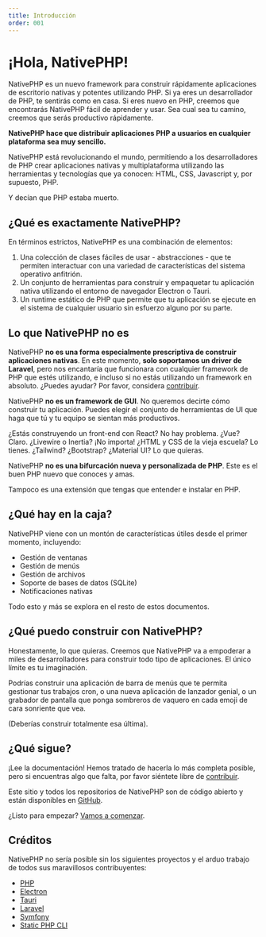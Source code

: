 ```yaml
---
title: Introducción
order: 001
---
```


# ¡Hola, NativePHP!

NativePHP es un nuevo framework para construir rápidamente aplicaciones de escritorio nativas y potentes utilizando PHP. Si ya eres un desarrollador de PHP, te sentirás como en casa. Si eres nuevo en PHP, creemos que encontrarás NativePHP fácil de aprender y usar. Sea cual sea tu camino, creemos que serás productivo rápidamente.

**NativePHP hace que distribuir aplicaciones PHP a usuarios en cualquier plataforma sea muy sencillo.**

NativePHP está revolucionando el mundo, permitiendo a los desarrolladores de PHP crear aplicaciones nativas y multiplataforma utilizando las herramientas y tecnologías que ya conocen: HTML, CSS, Javascript y, por supuesto, PHP.

Y decían que PHP estaba muerto.

## ¿Qué es exactamente NativePHP?

En términos estrictos, NativePHP es una combinación de elementos:

1. Una colección de clases fáciles de usar - abstracciones - que te permiten interactuar con una variedad de características del sistema operativo anfitrión.
2. Un conjunto de herramientas para construir y empaquetar tu aplicación nativa utilizando el entorno de navegador Electron o Tauri.
3. Un runtime estático de PHP que permite que tu aplicación se ejecute en el sistema de cualquier usuario sin esfuerzo alguno por su parte.

## Lo que NativePHP no es

NativePHP **no es una forma especialmente prescriptiva de construir aplicaciones nativas**. En este momento, **solo soportamos un driver de Laravel**, pero nos encantaría que funcionara con cualquier framework de PHP que estés utilizando, e incluso si no estás utilizando un framework en absoluto. ¿Puedes ayudar? Por favor, considera [contribuir](https://github.com/NativePHP/laravel/blob/main/CONTRIBUTING.md).

NativePHP **no es un framework de GUI**. No queremos decirte cómo construir tu aplicación. Puedes elegir el conjunto de herramientas de UI que haga que tú y tu equipo se sientan más productivos.

¿Estás construyendo un front-end con React? No hay problema. ¿Vue? Claro. ¿Livewire o Inertia? ¡No importa! ¿HTML y CSS de la vieja escuela? Lo tienes. ¿Tailwind? ¿Bootstrap? ¿Material UI? Lo que quieras.

NativePHP **no es una bifurcación nueva y personalizada de PHP**. Este es el buen PHP nuevo que conoces y amas.

Tampoco es una extensión que tengas que entender e instalar en PHP.

## ¿Qué hay en la caja?

NativePHP viene con un montón de características útiles desde el primer momento, incluyendo:

- Gestión de ventanas
- Gestión de menús
- Gestión de archivos
- Soporte de bases de datos (SQLite)
- Notificaciones nativas

Todo esto y más se explora en el resto de estos documentos.

## ¿Qué puedo construir con NativePHP?

Honestamente, lo que quieras. Creemos que NativePHP va a empoderar a miles de desarrolladores para construir todo tipo de aplicaciones. El único límite es tu imaginación.

Podrías construir una aplicación de barra de menús que te permita gestionar tus trabajos cron, o una nueva aplicación de lanzador genial, o un grabador de pantalla que ponga sombreros de vaquero en cada emoji de cara sonriente que vea.

(Deberías construir totalmente esa última).

## ¿Qué sigue?

¡Lee la documentación! Hemos tratado de hacerla lo más completa posible, pero si encuentras algo que falta, por favor siéntete libre de [contribuir](https://github.com/nativephp/nativephp.com).

Este sitio y todos los repositorios de NativePHP son de código abierto y están disponibles en [GitHub](https://github.com/nativephp).

¿Listo para empezar? [Vamos a comenzar](installation).

## Créditos

NativePHP no sería posible sin los siguientes proyectos y el arduo trabajo de todos sus maravillosos contribuyentes:

- [PHP](https://php.net)
- [Electron](https://electronjs.org)
- [Tauri](https://tauri.app)
- [Laravel](https://laravel.com)
- [Symfony](https://symfony.com)
- [Static PHP CLI](https://github.com/crazywhalecc/static-php-cli/)
